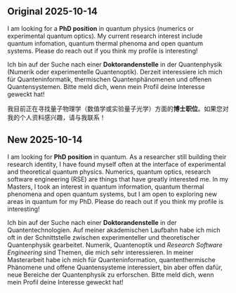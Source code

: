 ## Original 2025-10-14

I am looking for a <b>PhD position</b> in quantum physics (numerics or experimental quantum optics). My current research interest include quantum infomation, quantum thermal phenoma and open quantum systems. Please do reach out if you think my profile is interesting!

Ich bin auf der Suche nach einer <b>Doktorandenstelle</b> in der Quantenphysik (Numerik oder experimentelle Quantenoptik). Derzeit interessiere ich mich für Quanteninformatik, thermischen Quantenphänomenen und offenen Quantensystemen. Bitte meld dich, wenn mein Profil deine Interesse geweckt hat!

我目前正在寻找量子物理学（数值学或实验量子光学）方面的<b>博士职位</b>。如果您对我的个人资料感兴趣，请与我联系！

## New 2025-10-14
I am looking for <b>PhD position</b> in quantum. As a researcher still building their research identity, I have found myself often at the interface of experimental and theoretical quantum physics. Numerics, quantum optics, research software engineering (RSE) are things that have greatly interested me. In my Masters, I took an interest in quantum information, quantum thermal phenomena and open quantum systems, but I am open to exploring new areas in quantum for my PhD. Please do reach out if you think my profile is interesting!

Ich bin auf der Suche nach einer <b>Doktorandenstelle</b> in der Quantentechnologien. Auf meiner akademischen Laufbahn habe ich mich oft in der Schnittstelle zwischen experimenteller und theoretischer Quantenphysik gearbeitet. Numerik, Quantenoptik und <i>Research Software Engineering</i> sind Themen, die mich sehr interessieren. In meiner Masterarbeit habe ich mich für Quanteninformation, quantenthermische Phänomene und offene Quantensysteme interessiert, bin aber offen dafür, neue Bereiche der Quantenphysik zu erforschen. Bitte meld dich, wenn mein Profil deine Interesse geweckt hat!
